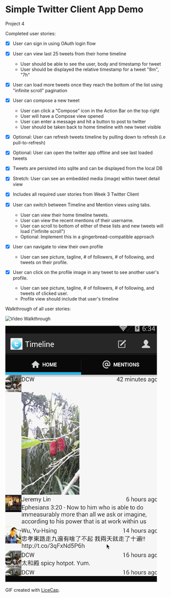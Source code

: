 # Simple Twitter Client App Demo

Project 4

Completed user stories:

* [x] User can sign in using OAuth login flow
* [x] User can view last 25 tweets from their home timeline
	- User should be able to see the user, body and timestamp for tweet
	- User should be displayed the relative timestamp for a tweet "8m", "7h"
* [x] User can load more tweets once they reach the bottom of the list using "infinite scroll" pagination
* [x] User can compose a new tweet
	- User can click a “Compose” icon in the Action Bar on the top right
	- User will have a Compose view opened
	- User can enter a message and hit a button to post to twitter
	- User should be taken back to home timeline with new tweet visible
* [x] Optional: User can refresh tweets timeline by pulling down to refresh (i.e pull-to-refresh)
* [x] Optional: User can open the twitter app offline and see last loaded tweets
* [x] Tweets are persisted into sqlite and can be displayed from the local DB
* [x] Stretch: User can see an embedded media (image) within tweet detail view

* [x] Includes all required user stories from Week 3 Twitter Client
* [x] User can switch between Timeline and Mention views using tabs.
	- User can view their home timeline tweets.
 	- User can view the recent mentions of their username.
 	- User can scroll to bottom of either of these lists and new tweets will load ("infinite scroll")
	- Optional: Implement this in a gingerbread-compatible approach
* [x] User can navigate to view their own profile
	- User can see picture, tagline, # of followers, # of following, and tweets on their profile.
* [x] User can click on the profile image in any tweet to see another user's profile.
    - User can see picture, tagline, # of followers, # of following, and tweets of clicked user.
    - Profile view should include that user's timeline

Walkthrough of all user stories:

![Video Walkthrough](project_0.gif)

![Video Walkthrough](project_1.gif)

GIF created with [LiceCap](http://www.cockos.com/licecap/).
